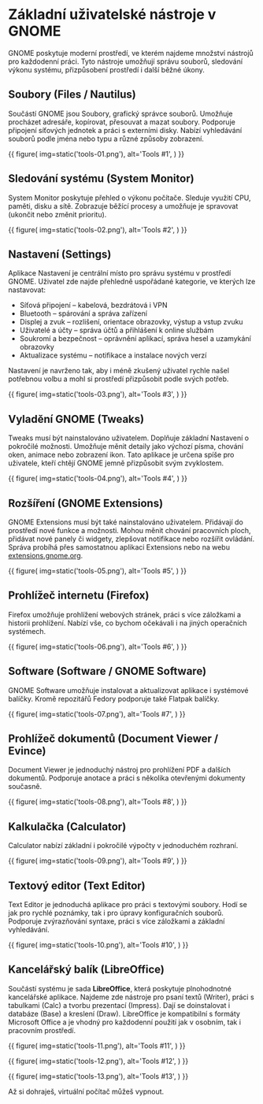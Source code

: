 # Základní uživatelské nástroje v GNOME

GNOME poskytuje moderní prostředí, ve kterém najdeme množství nástrojů pro
každodenní práci. Tyto nástroje umožňují správu souborů, sledování výkonu
systému, přizpůsobení prostředí i další běžné úkony.

## Soubory (Files / Nautilus)

Součástí GNOME jsou Soubory, grafický správce souborů. Umožňuje procházet
adresáře, kopírovat, přesouvat a mazat soubory. Podporuje připojení síťových
jednotek a práci s externími disky. Nabízí vyhledávání souborů podle jména
nebo typu a různé způsoby zobrazení.

  {{ figure(
    img=static('tools-01.png'),
    alt='Tools #1',
  ) }}

## Sledování systému (System Monitor)

System Monitor poskytuje přehled o výkonu počítače. Sleduje využití CPU,
paměti, disku a sítě. Zobrazuje běžící procesy a umožňuje je spravovat
(ukončit nebo změnit prioritu).

  {{ figure(
    img=static('tools-02.png'),
    alt='Tools #2',
  ) }}

## Nastavení (Settings)

Aplikace Nastavení je centrální místo pro správu systému v prostředí GNOME.
Uživatel zde najde přehledně uspořádané kategorie, ve kterých lze nastavovat:

- Síťová připojení – kabelová, bezdrátová i VPN
- Bluetooth – spárování a správa zařízení
- Displej a zvuk – rozlišení, orientace obrazovky, výstup a vstup zvuku
- Uživatelé a účty – správa účtů a přihlášení k online službám
- Soukromí a bezpečnost – oprávnění aplikací, správa hesel a uzamykání obrazovky
- Aktualizace systému – notifikace a instalace nových verzí

Nastavení je navrženo tak, aby i méně zkušený uživatel rychle našel potřebnou
volbu a mohl si prostředí přizpůsobit podle svých potřeb.

  {{ figure(
    img=static('tools-03.png'),
    alt='Tools #3',
  ) }}

## Vyladění GNOME (Tweaks)

Tweaks musí být nainstalováno uživatelem. Doplňuje základní Nastavení o pokročilé možnosti. Umožňuje měnit detaily
jako výchozí písma, chování oken, animace nebo zobrazení ikon. Tato aplikace
je určena spíše pro uživatele, kteří chtějí GNOME jemně přizpůsobit svým
zvyklostem.

  {{ figure(
    img=static('tools-04.png'),
    alt='Tools #4',
  ) }}

## Rozšíření (GNOME Extensions)

GNOME Extensions  musí být také nainstalováno uživatelem. Přidávají do prostředí nové funkce a možnosti. Mohou měnit
chování pracovních ploch, přidávat nové panely či widgety, zlepšovat
notifikace nebo rozšířit ovládání. Správa probíhá přes samostatnou aplikaci
Extensions nebo na webu [extensions.gnome.org](https://extensions.gnome.org).

  {{ figure(
    img=static('tools-05.png'),
    alt='Tools #5',
  ) }}

## Prohlížeč internetu (Firefox)

Firefox umožňuje prohlížení webových stránek, práci s více záložkami a
historii prohlížení. Nabízí vše, co bychom očekávali i na jiných operačních
systémech.

  {{ figure(
    img=static('tools-06.png'),
    alt='Tools #6',
  ) }}

## Software (Software / GNOME Software)

GNOME Software umožňuje instalovat a aktualizovat aplikace i systémové
balíčky. Kromě repozitářů Fedory podporuje také Flatpak balíčky.

  {{ figure(
    img=static('tools-07.png'),
    alt='Tools #7',
  ) }}

## Prohlížeč dokumentů (Document Viewer / Evince)

Document Viewer je jednoduchý nástroj pro prohlížení PDF a dalších dokumentů.
Podporuje anotace a práci s několika otevřenými dokumenty současně.

  {{ figure(
    img=static('tools-08.png'),
    alt='Tools #8',
  ) }}

## Kalkulačka (Calculator)

Calculator nabízí základní i pokročilé výpočty v jednoduchém rozhraní.

  {{ figure(
    img=static('tools-09.png'),
    alt='Tools #9',
  ) }}

## Textový editor (Text Editor)

Text Editor je jednoduchá aplikace pro práci s textovými soubory. Hodí se jak
pro rychlé poznámky, tak i pro úpravy konfiguračních souborů. Podporuje
zvýrazňování syntaxe, práci s více záložkami a základní vyhledávání.

  {{ figure(
    img=static('tools-10.png'),
    alt='Tools #10',
  ) }}
  

## Kancelářský balík (LibreOffice)

Součástí systému je sada **LibreOffice**, která poskytuje plnohodnotné
kancelářské aplikace. Najdeme zde nástroje pro psaní textů (Writer), práci s
tabulkami (Calc) a tvorbu prezentací (Impress). Dají se doinstalovat i databáze
(Base) a kreslení (Draw). LibreOffice je kompatibilní s formáty Microsoft Office
a je vhodný pro každodenní použití jak v osobním, tak i pracovním prostředí.

  {{ figure(
    img=static('tools-11.png'),
    alt='Tools #11',
  ) }}
  
  {{ figure(
    img=static('tools-12.png'),
    alt='Tools #12',
  ) }}
  
  {{ figure(
    img=static('tools-13.png'),
    alt='Tools #13',
  ) }}

Až si dohraješ, virtuální počítač můžeš vypnout.